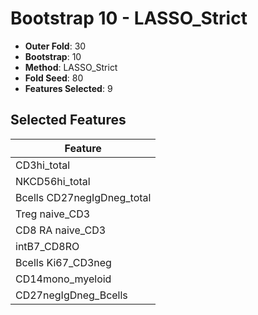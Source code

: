 # Bootstrap 10 - LASSO_Strict

- **Outer Fold**: 30
- **Bootstrap**: 10
- **Method**: LASSO_Strict
- **Fold Seed**: 80
- **Features Selected**: 9

## Selected Features

| Feature |
|---------|
| CD3hi_total |
| NKCD56hi_total |
| Bcells CD27negIgDneg_total |
| Treg naive_CD3 |
| CD8 RA naive_CD3 |
| intB7_CD8RO |
| Bcells Ki67_CD3neg |
| CD14mono_myeloid |
| CD27negIgDneg_Bcells |
